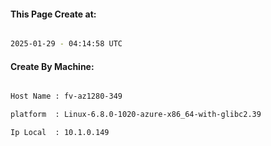 
   
#### This Page Create at:

```bash

2025-01-29 - 04:14:58 UTC

```

#### Create By Machine:

```bash

Host Name : fv-az1280-349

platform  : Linux-6.8.0-1020-azure-x86_64-with-glibc2.39

Ip Local  : 10.1.0.149

```

